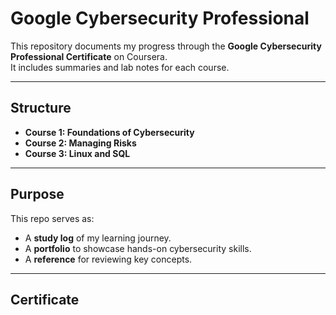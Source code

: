 # Google Cybersecurity Professional 

This repository documents my progress through the **Google Cybersecurity Professional Certificate** on Coursera.  
It includes summaries and lab notes for each course.

---

## Structure
- **Course 1: Foundations of Cybersecurity**
- **Course 2: Managing Risks**
- **Course 3: Linux and SQL**



---

## Purpose
This repo serves as:
- A **study log** of my learning journey.
- A **portfolio** to showcase hands-on cybersecurity skills.
- A **reference** for reviewing key concepts.

---

## Certificate

